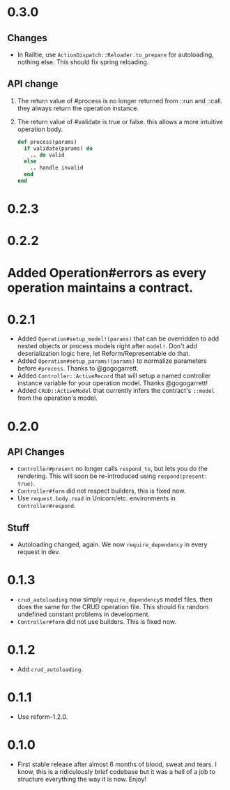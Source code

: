 # 0.3.0

## Changes

* In Railtie, use `ActionDispatch::Reloader.to_prepare` for autoloading, nothing else. This should fix spring reloading.


## API change

1. The return value of #process is no longer returned from ::run and ::call. they always return the operation instance.
2. The return value of #validate is true or false. this allows a more intuitive operation body.

    ```ruby
    def process(params)
      if validate(params) do
        .. do valid
      else
        .. handle invalid
      end
    end
    ```

# 0.2.3


# 0.2.2

# Added Operation#errors as every operation maintains a contract.

# 0.2.1

* Added `Operation#setup_model!(params)` that can be overridden to add nested objects or process models right after `model!`. Don't add deserialization logic here, let Reform/Representable do that.
* Added `Operation#setup_params!(params)` to normalize parameters before `#process`. Thanks to @gogogarrett.
* Added `Controller::ActiveRecord` that will setup a named controller instance variable for your operation model. Thanks @gogogarrett!
* Added `CRUD::ActiveModel` that currently infers the contract's `::model` from the operation's model.

# 0.2.0

## API Changes

* `Controller#present` no longer calls `respond_to`, but lets you do the rendering. This will soon be re-introduced using `respond(present: true)`.
* `Controller#form` did not respect builders, this is fixed now.
* Use `request.body.read` in Unicorn/etc. environments in `Controller#respond`.

## Stuff

* Autoloading changed, again. We now `require_dependency` in every request in dev.

# 0.1.3

* `crud_autoloading` now simply `require_dependency`s model files, then does the same for the CRUD operation file. This should fix random undefined constant problems in development.
* `Controller#form` did not use builders. This is fixed now.

# 0.1.2

* Add `crud_autoloading`.

# 0.1.1

* Use reform-1.2.0.

# 0.1.0

* First stable release after almost 6 months of blood, sweat and tears. I know, this is a ridiculously brief codebase but it was a hell of a job to structure everything the way it is now. Enjoy!